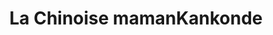 ---
title: "La Chinoise mamanKankonde"
url: /kinshasa/la-chinoise-mamankankonde/
shop: grand magasin
---